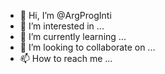- 👋 Hi, I’m @ArgProgInti
- 👀 I’m interested in ...
- 🌱 I’m currently learning ...
- 💞️ I’m looking to collaborate on ...
- 📫 How to reach me ...

<!---
ArgProgInti/ArgProgInti is a ✨ special ✨ repository because its `README.md` (this file) appears on your GitHub profile.
You can click the Preview link to take a look at your changes.
--->
